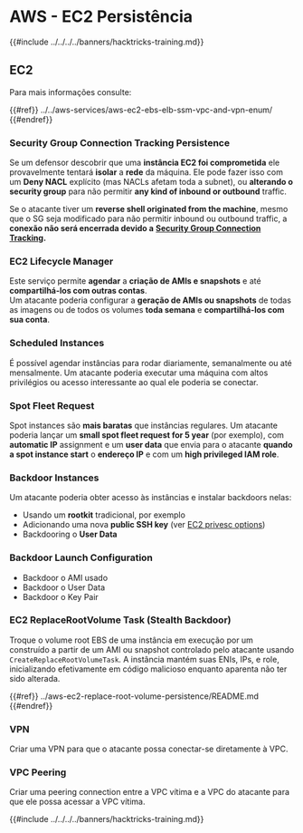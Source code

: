 # AWS - EC2 Persistência

{{#include ../../../../banners/hacktricks-training.md}}

## EC2

Para mais informações consulte:

{{#ref}}
../../aws-services/aws-ec2-ebs-elb-ssm-vpc-and-vpn-enum/
{{#endref}}

### Security Group Connection Tracking Persistence

Se um defensor descobrir que uma **instância EC2 foi comprometida** ele provavelmente tentará **isolar** a **rede** da máquina. Ele pode fazer isso com um **Deny NACL** explícito (mas NACLs afetam toda a subnet), ou **alterando o security group** para não permitir **any kind of inbound or outbound** traffic.

Se o atacante tiver um **reverse shell originated from the machine**, mesmo que o SG seja modificado para não permitir inbound ou outbound traffic, a **conexão não será encerrada devido a** [**Security Group Connection Tracking**](https://docs.aws.amazon.com/AWSEC2/latest/UserGuide/security-group-connection-tracking.html)**.**

### EC2 Lifecycle Manager

Este serviço permite **agendar** a **criação de AMIs e snapshots** e até **compartilhá-los com outras contas**.\
Um atacante poderia configurar a **geração de AMIs ou snapshots** de todas as imagens ou de todos os volumes **toda semana** e **compartilhá-los com sua conta**.

### Scheduled Instances

É possível agendar instâncias para rodar diariamente, semanalmente ou até mensalmente. Um atacante poderia executar uma máquina com altos privilégios ou acesso interessante ao qual ele poderia se conectar.

### Spot Fleet Request

Spot instances são **mais baratas** que instâncias regulares. Um atacante poderia lançar um **small spot fleet request for 5 year** (por exemplo), com **automatic IP** assignment e um **user data** que envia para o atacante **quando a spot instance start** o **endereço IP** e com um **high privileged IAM role**.

### Backdoor Instances

Um atacante poderia obter acesso às instâncias e instalar backdoors nelas:

- Usando um **rootkit** tradicional, por exemplo
- Adicionando uma nova **public SSH key** (ver [EC2 privesc options](../../aws-privilege-escalation/aws-ec2-privesc/README.md))
- Backdooring o **User Data**

### **Backdoor Launch Configuration**

- Backdoor o AMI usado
- Backdoor o User Data
- Backdoor o Key Pair

### EC2 ReplaceRootVolume Task (Stealth Backdoor)

Troque o volume root EBS de uma instância em execução por um construído a partir de um AMI ou snapshot controlado pelo atacante usando `CreateReplaceRootVolumeTask`. A instância mantém suas ENIs, IPs, e role, inicializando efetivamente em código malicioso enquanto aparenta não ter sido alterada.

{{#ref}}
../aws-ec2-replace-root-volume-persistence/README.md
{{#endref}}

### VPN

Criar uma VPN para que o atacante possa conectar-se diretamente à VPC.

### VPC Peering

Criar uma peering connection entre a VPC vítima e a VPC do atacante para que ele possa acessar a VPC vítima.

{{#include ../../../../banners/hacktricks-training.md}}

